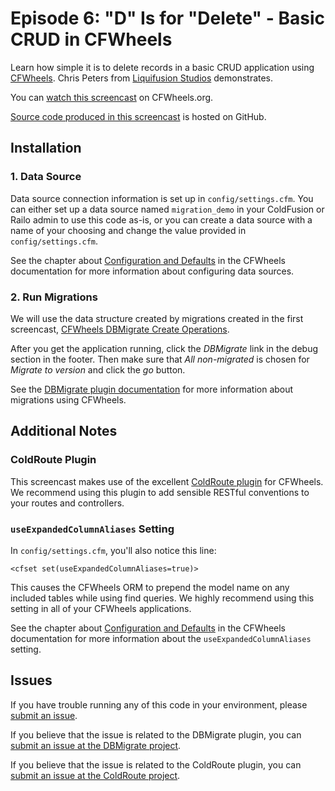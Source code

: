 # Episode 6: "D" Is for "Delete" - Basic CRUD in CFWheels

Learn how simple it is to delete records in a basic CRUD application using [CFWheels][1]. Chris
Peters from [Liquifusion Studios][2] demonstrates.

You can [watch this screencast][3] on CFWheels.org.

[Source code produced in this screencast][4] is hosted on GitHub.

## Installation

### 1. Data Source

Data source connection information is set up in `config/settings.cfm`. You can either set up a
data source named `migration_demo` in your ColdFusion or Railo admin to use this code as-is, or you
can create a data source with a name of your choosing and change the value provided in
`config/settings.cfm`.

See the chapter about [Configuration and Defaults][5] in the CFWheels documentation for more
information about configuring data sources.

### 2. Run Migrations

We will use the data structure created by migrations created in the first screencast,
[CFWheels DBMigrate Create Operations][6].

After you get the application running, click the *DBMigrate* link in the debug section in the
footer. Then make sure that _All non-migrated_ is chosen for *Migrate to version* and click the
*go* button.

See the [DBMigrate plugin documentation][7] for more information about migrations using CFWheels.

## Additional Notes

### ColdRoute Plugin

This screencast makes use of the excellent [ColdRoute plugin][8] for CFWheels. We recommend using
this plugin to add sensible RESTful conventions to your routes and controllers.

### `useExpandedColumnAliases` Setting

In `config/settings.cfm`, you'll also notice this line:

    <cfset set(useExpandedColumnAliases=true)>

This causes the CFWheels ORM to prepend the model name on any included tables while using find
queries. We highly recommend using this setting in all of your CFWheels applications.

See the chapter about [Configuration and Defaults][5] in the CFWheels documentation for more
information about the `useExpandedColumnAliases` setting.

## Issues

If you have trouble running any of this code in your environment, please [submit an issue][9].

If you believe that the issue is related to the DBMigrate plugin, you can
[submit an issue at the DBMigrate project][10].

If you believe that the issue is related to the ColdRoute plugin, you can
[submit an issue at the ColdRoute project][11].

[1]: http://cfwheels.org/
[2]: http://liquifusion.com/
[3]: http://cfwheels.org/screencasts/view/23
[4]: https://github.com/liquifusion/liquifusion-cfwheels-screencasts/tree/master/006
[5]: http://cfwheels.org/docs/chapter/configuration-and-defaults
[6]: http://cfwheels.org/screencasts/view/17
[7]: https://github.com/talltroym/cfwheels-dbmigrate-plugin/wiki
[8]: http://cfwheels.org/plugins/listing/67
[9]: https://github.com/liquifusion/liquifusion-cfwheels-screencasts/issues
[10]: https://github.com/talltroym/cfwheels-dbmigrate-plugin/issues
[11]: https://github.com/dhumphreys/cfwheels-coldroute/issues